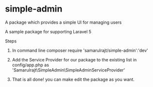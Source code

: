 # simple-admin
A package which provides a simple UI for managing users

A sample package for supporting Laravel 5

Steps

1) In command line  composer require 'samarulrajt/simple-admin':'dev'

2) Add the Service Provider for our package to the existing list in config/app.php as
   'Samarulrajt\SimpleAdmin\SimpleAdminServiceProvider'

3) That is all done! you can make edit the package as you want.
